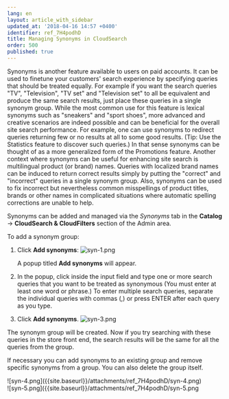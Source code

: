 ```yaml
---
lang: en
layout: article_with_sidebar
updated_at: '2018-04-16 14:57 +0400'
identifier: ref_7H4podhD
title: Managing Synonyms in CloudSearch
order: 500
published: true
---
```

Synonyms is another feature available to users on paid accounts. It can be used to fine­tune your customers' search experience by specifying queries that should be treated equally. For example if you want the search queries "TV", "Television", "TV set" and "Television set" to all be equivalent and produce the same search results, just place these queries in a single synonym group. While the most common use for this feature is lexical synonyms such as "sneakers" and "sport shoes", more advanced and creative scenarios are indeed possible and can be beneficial for the overall site search performance. For example, one can use synonyms to redirect queries returning few or no results at all to some good results. (Tip: Use the Statistics feature to discover such queries.) In that sense synonyms can be thought of as a more generalized form of the Promotions feature. Another context where synonyms can be useful for enhancing site search is multilingual product (or brand) names. Queries with localized brand names can be induced to return correct results simply by putting the "correct" and "incorrect" queries in a single synonym group. Also, synonyms can be used to fix incorrect but nevertheless common misspellings of product titles, brands or other names in complicated situations where automatic spelling corrections are unable to help. 

Synonyms can be added and managed via the _Synonyms_ tab in the **Catalog** -> **CloudSearch & CloudFilters** section of the Admin area. 

To add a synonym group:

1. Click **Add synonyms**:
   ![syn-1.png]({{site.baseurl}}/attachments/ref_7H4podhD/syn-1.png)
   
   A popup titled **Add synonyms** will appear.
   
2. In the popup, click inside the input field and type one or more search queries that you want to be treated as synonymous (You must enter at least one word or phrase.) To enter multiple search queries, separate the individual queries with commas (,) or press ENTER after each query as you type.

3. Click **Add synonyms**.
   ![syn-3.png]({{site.baseurl}}/attachments/ref_7H4podhD/syn-3.png)

The synonym group will be created. Now if you try searching with these queries in the store front end, the search results will be the same for all the queries from the group.

If necessary you can add synonyms to an existing group and remove specific synonyms from a group. You can also delete the group itself.

<div class="ui stackable two column grid">
  <div class="column" markdown="span">![syn-4.png]({{site.baseurl}}/attachments/ref_7H4podhD/syn-4.png)</div>
  <div class="column" markdown="span">![syn-5.png]({{site.baseurl}}/attachments/ref_7H4podhD/syn-5.png</div>
</div>

